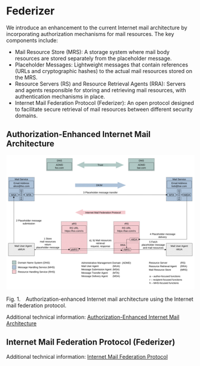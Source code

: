 # Federizer

We introduce an enhancement to the current Internet mail architecture by incorporating authorization mechanisms for mail resources. The key components include:

* Mail Resource Store (MRS): A storage system where mail body resources are stored separately from the placeholder message.
* Placeholder Messages: Lightweight messages that contain references (URLs and cryptographic hashes) to the actual mail resources stored on the MRS.
* Resource Servers (RS) and Resource Retrieval Agents (RRA): Servers and agents responsible for storing and retrieving mail resources, with authentication mechanisms in place.
* Internet Mail Federation Protocol (Federizer): An open protocol designed to facilitate secure retrieval of mail resources between different security domains.

## Authorization-Enhanced Internet Mail Architecture

![Authorization-Enhanced Internet Mail Architecture](docs/src/main/images/authorization-enhanced_rfc5598.svg)

<p class="figure">
    Fig.&nbsp;1.&emsp;Authorization-enhanced Internet mail architecture using the Internet mail federation protocol.
</p>

Additional technical information: [Authorization-Enhanced Internet Mail Architecture](docs/Authorization-Enhanced_Internet_Mail_Architecture.md)

## Internet Mail Federation Protocol (Federizer)

Additional technical information: [Internet Mail Federation Protocol](docs/Internet_Mail_Federation_Protocol.md)

